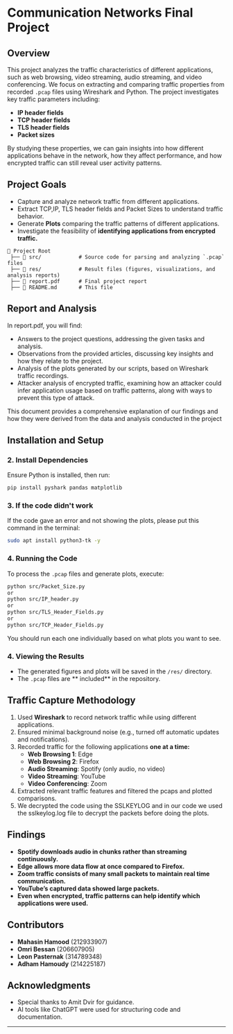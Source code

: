 # **Communication Networks Final Project**

## **Overview**
This project analyzes the traffic characteristics of different applications, such as web browsing, video streaming, audio streaming, and video conferencing. We focus on extracting and comparing traffic properties from recorded `.pcap` files using Wireshark and Python. The project investigates key traffic parameters including:

- **IP header fields**
- **TCP header fields**
- **TLS header fields**
- **Packet sizes**

By studying these properties, we can gain insights into how different applications behave in the network, how they affect performance, and how encrypted traffic can still reveal user activity patterns.


## **Project Goals**
- Capture and analyze network traffic from different applications.
- Extract TCP,IP, TLS header fields and Packet Sizes to understand traffic behavior.
- Generate **Plots** comparing the traffic patterns of different applications.
- Investigate the feasibility of **identifying applications from encrypted traffic.**


```
📂 Project Root
 ├── 📂 src/            # Source code for parsing and analyzing `.pcap` files
 ├── 📂 res/            # Result files (figures, visualizations, and analysis reports)
 ├── 📄 report.pdf      # Final project report
 ├── 📄 README.md       # This file
```

## **Report and Analysis** 
In report.pdf, you will find:
- Answers to the project questions, addressing the given tasks and analysis.
- Observations from the provided articles, discussing key insights and how they relate to the project.
- Analysis of the plots generated by our scripts, based on Wireshark traffic recordings.
- Attacker analysis of encrypted traffic, examining how an attacker could infer application usage based on traffic patterns, along with ways to prevent this type of attack.
  
This document provides a comprehensive explanation of our findings and how they were derived from the data and analysis conducted in the project

## **Installation and Setup**

### **2. Install Dependencies**
Ensure Python is installed, then run:
```bash
pip install pyshark pandas matplotlib
```
### **3. If the code didn't work**
If the code gave an error and not showing the plots, please put this command in the terminal:
```bash
sudo apt install python3-tk -y
```
### **4. Running the Code**
To process the `.pcap` files and generate plots, execute:
```bash
python src/Packet_Size.py
or
python src/IP_header.py
or
python src/TLS_Header_Fields.py
or
python src/TCP_Header_Fields.py
```
You should run each one individually based on what plots you want to see.

### **4. Viewing the Results**
- The generated figures and plots will be saved in the `/res/` directory.
- The `.pcap` files are ** included** in the repository.

## **Traffic Capture Methodology**
1. Used **Wireshark** to record network traffic while using different applications.
2. Ensured minimal background noise (e.g., turned off automatic updates and notifications).
3. Recorded traffic for the following applications **one at a time:**
   - **Web Browsing 1**: Edge
   - **Web Browsing 2**: Firefox
   - **Audio Streaming**: Spotify (only audio, no video)
   - **Video Streaming**: YouTube
   - **Video Conferencing**: Zoom
4. Extracted relevant traffic features and filtered the pcaps and plotted comparisons.
5. We decrypted the code using the SSLKEYLOG and in our code we used the sslkeylog.log file to decrypt the packets before doing the plots.

## **Findings**
- **Spotify downloads audio in chunks rather than streaming continuously.**
- **Edge allows more data flow at once compared to Firefox.**
- **Zoom traffic consists of many small packets to maintain real time communication.**
- **YouTube’s captured data showed large packets.**
- **Even when encrypted, traffic patterns can help identify which applications were used.**

## **Contributors**
- **Mahasin Hamood** (212933907)
- **Omri Bessan** (206607905)
- **Leon Pasternak** (314789348)
- **Adham Hamoudy** (214225187)

## **Acknowledgments**
- Special thanks to Amit Dvir for guidance.
- AI tools like ChatGPT were used for structuring code and documentation.

---

